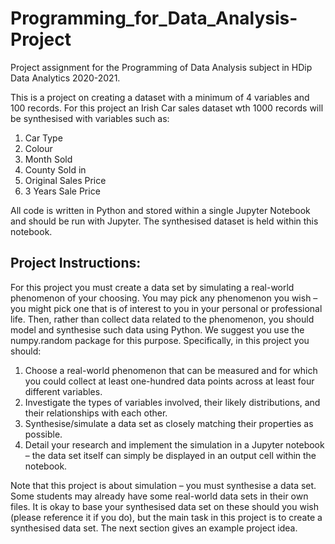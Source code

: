# Programming_for_Data_Analysis-Project
Project assignment for the Programming of Data Analysis subject in HDip Data Analytics 2020-2021.

This is a project on creating a dataset with a minimum of 4 variables and 100 records. For this project an Irish Car sales dataset wth 1000 records will be synthesised with variables such as:
1. Car Type
2. Colour
3. Month Sold 
4. County Sold in
5. Original Sales Price
6. 3 Years Sale Price

All code is written in Python and stored within a single Jupyter Notebook and should be run with Jupyter. The synthesised dataset is held within this notebook.

## Project Instructions:
For this project you must create a data set by simulating a real-world phenomenon of
your choosing. You may pick any phenomenon you wish – you might pick one that is
of interest to you in your personal or professional life. Then, rather than collect data
related to the phenomenon, you should model and synthesise such data using Python.
We suggest you use the numpy.random package for this purpose.
Specifically, in this project you should:

1. Choose a real-world phenomenon that can be measured and for which you could
collect at least one-hundred data points across at least four different variables.
2. Investigate the types of variables involved, their likely distributions, and their
relationships with each other.
3. Synthesise/simulate a data set as closely matching their properties as possible.
4. Detail your research and implement the simulation in a Jupyter notebook – the
data set itself can simply be displayed in an output cell within the notebook.

Note that this project is about simulation – you must synthesise a data set. Some
students may already have some real-world data sets in their own files. It is okay to
base your synthesised data set on these should you wish (please reference it if you do),
but the main task in this project is to create a synthesised data set. The next section
gives an example project idea.